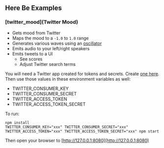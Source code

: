 ## Here Be Examples

### [twitter_mood](Twitter Mood)

* Gets mood from Twitter
* Maps the mood to a `-1.0` to `1.0` range
* Generates various waves using an [oscillator](https://github.com/NHQ/oscillators)
* Emits audio to your left/right speakers
* Emits tweets to a UI
    * See scores
    * Adjust Twitter search terms

You will need a Twitter app created for tokens and secrets. Create [one here](https://apps.twitter.com/app/7213267/keys). Then use those values in these environment variables as well:

* TWITTER_CONSUMER_KEY
* TWITTER_CONSUMER_SECRET
* TWITTER_ACCESS_TOKEN
* TWITTER_ACCESS_TOKEN_SECRET

To run:

    npm install
    TWITTER_CONSUMER_KEY="xxx" TWITTER_CONSUMER_SECRET="xxx" TWITTER_ACCESS_TOKEN="xxx" TWITTER_ACCESS_TOKEN_SECRET="xxx" npm start

Then open your browser to [http://127.0.0.1:8080](http://127.0.0.1:8080)
